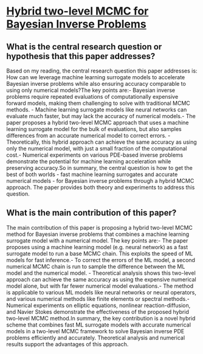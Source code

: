 # [Hybrid two-level MCMC for Bayesian Inverse Problems](https://arxiv.org/abs/2307.1463)

## What is the central research question or hypothesis that this paper addresses?

Based on my reading, the central research question this paper addresses is: How can we leverage machine learning surrogate models to accelerate Bayesian inverse problems while also ensuring accuracy comparable to using only numerical models?The key points are:- Bayesian inverse problems require repeated evaluations of computationally expensive forward models, making them challenging to solve with traditional MCMC methods. - Machine learning surrogate models like neural networks can evaluate much faster, but may lack the accuracy of numerical models.- The paper proposes a hybrid two-level MCMC approach that uses a machine learning surrogate model for the bulk of evaluations, but also samples differences from an accurate numerical model to correct errors. - Theoretically, this hybrid approach can achieve the same accuracy as using only the numerical model, with just a small fraction of the computational cost.- Numerical experiments on various PDE-based inverse problems demonstrate the potential for machine learning acceleration while preserving accuracy.So in summary, the central question is how to get the best of both worlds - fast machine learning surrogates and accurate numerical models - for Bayesian inverse problems through a hybrid MCMC approach. The paper provides both theory and experiments to address this question.


## What is the main contribution of this paper?

The main contribution of this paper is proposing a hybrid two-level MCMC method for Bayesian inverse problems that combines a machine learning surrogate model with a numerical model. The key points are:- The paper proposes using a machine learning model (e.g. neural network) as a fast surrogate model to run a base MCMC chain. This exploits the speed of ML models for fast inference.- To correct the errors of the ML model, a second numerical MCMC chain is run to sample the difference between the ML model and the numerical model. - Theoretical analysis shows this two-level approach can achieve the same accuracy as using the expensive numerical model alone, but with far fewer numerical model evaluations.- The method is applicable to various ML models like neural networks or neural operators, and various numerical methods like finite elements or spectral methods.- Numerical experiments on elliptic equations, nonlinear reaction-diffusion, and Navier Stokes demonstrate the effectiveness of the proposed hybrid two-level MCMC method.In summary, the key contribution is a novel hybrid scheme that combines fast ML surrogate models with accurate numerical models in a two-level MCMC framework to solve Bayesian inverse PDE problems efficiently and accurately. Theoretical analysis and numerical results support the advantages of this approach.
